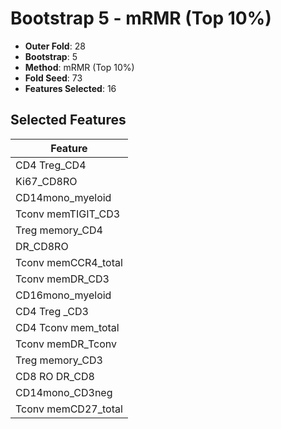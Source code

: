 # Bootstrap 5 - mRMR (Top 10%)

- **Outer Fold**: 28
- **Bootstrap**: 5
- **Method**: mRMR (Top 10%)
- **Fold Seed**: 73
- **Features Selected**: 16

## Selected Features

| Feature |
|---------|
| CD4 Treg_CD4 |
| Ki67_CD8RO |
| CD14mono_myeloid |
| Tconv memTIGIT_CD3 |
| Treg memory_CD4 |
| DR_CD8RO |
| Tconv memCCR4_total |
| Tconv memDR_CD3 |
| CD16mono_myeloid |
| CD4 Treg _CD3 |
| CD4 Tconv mem_total |
| Tconv memDR_Tconv |
| Treg memory_CD3 |
| CD8 RO DR_CD8 |
| CD14mono_CD3neg |
| Tconv memCD27_total |
